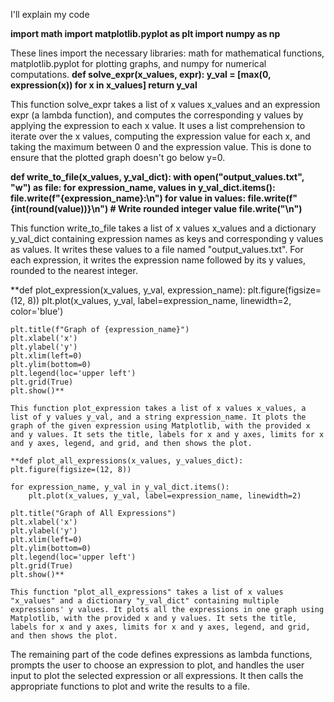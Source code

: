I'll explain my code

**import math
import matplotlib.pyplot as plt
import numpy as np**

These lines import the necessary libraries: math for mathematical functions, matplotlib.pyplot for plotting graphs, and numpy for numerical computations. 
 
**def solve_expr(x_values, expr): 
    y_val = [max(0, expression(x)) for x in x_values]
    return y_val**

This function solve_expr takes a list of x values x_values and an expression expr (a lambda function), and computes the corresponding y values by applying the expression to each x value. It uses a list comprehension to iterate over the x values, computing the expression value for each x, and taking the maximum between 0 and the expression value. This is done to ensure that the plotted graph doesn't go below y=0.

**def write_to_file(x_values, y_val_dict):
    with open("output_values.txt", "w") as file:
        for expression_name, values in y_val_dict.items():
            file.write(f"{expression_name}:\n")
            for value in values:
                file.write(f"{int(round(value))}\n")  # Write rounded integer value
            file.write("\n")**
            
This function write_to_file takes a list of x values x_values and a dictionary y_val_dict containing expression names as keys and corresponding y values as values. It writes these values to a file named "output_values.txt". For each expression, it writes the expression name followed by its y values, rounded to the nearest integer.            

**def plot_expression(x_values, y_val, expression_name):
    plt.figure(figsize=(12, 8))
    plt.plot(x_values, y_val, label=expression_name, linewidth=2, color='blue')
   
    plt.title(f"Graph of {expression_name}")
    plt.xlabel('x')
    plt.ylabel('y')
    plt.xlim(left=0)
    plt.ylim(bottom=0)
    plt.legend(loc='upper left')
    plt.grid(True)
    plt.show()**

    This function plot_expression takes a list of x values x_values, a list of y values y_val, and a string expression_name. It plots the graph of the given expression using Matplotlib, with the provided x and y values. It sets the title, labels for x and y axes, limits for x and y axes, legend, and grid, and then shows the plot.

    **def plot_all_expressions(x_values, y_values_dict):
    plt.figure(figsize=(12, 8))
   
    for expression_name, y_val in y_val_dict.items():
        plt.plot(x_values, y_val, label=expression_name, linewidth=2)
   
    plt.title("Graph of All Expressions")
    plt.xlabel('x')
    plt.ylabel('y')
    plt.xlim(left=0)
    plt.ylim(bottom=0)
    plt.legend(loc='upper left')
    plt.grid(True)
    plt.show()**

    This function "plot_all_expressions" takes a list of x values "x_values" and a dictionary "y_val_dict" containing multiple expressions' y values. It plots all the expressions in one graph using Matplotlib, with the provided x and y values. It sets the title, labels for x and y axes, limits for x and y axes, legend, and grid, and then shows the plot.

The remaining part of the code defines expressions as lambda functions, prompts the user to choose an expression to plot, and handles the user input to plot the selected expression or all expressions. It then calls the appropriate functions to plot and write the results to a file.

